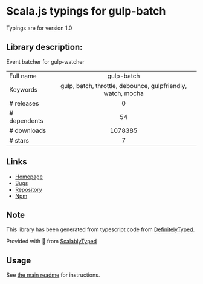 
# Scala.js typings for gulp-batch

Typings are for version 1.0

## Library description:
Event batcher for gulp-watcher

|                    |                 |
| ------------------ | :-------------: |
| Full name          | gulp-batch |
| Keywords           | gulp, batch, throttle, debounce, gulpfriendly, watch, mocha |
| # releases         | 0 |
| # dependents       | 54 |
| # downloads        | 1078385 |
| # stars            | 7 |

## Links
- [Homepage](https://github.com/floatdrop/gulp-batch)
- [Bugs](https://github.com/floatdrop/gulp-batch/issues)
- [Repository](https://github.com/floatdrop/gulp-batch)
- [Npm](https://www.npmjs.com/package/gulp-batch)
    


## Note
This library has been generated from typescript code from [DefinitelyTyped](https://definitelytyped.org).

Provided with :purple_heart: from [ScalablyTyped](https://github.com/oyvindberg/ScalablyTyped)

## Usage
See [the main readme](../../readme.md) for instructions.



